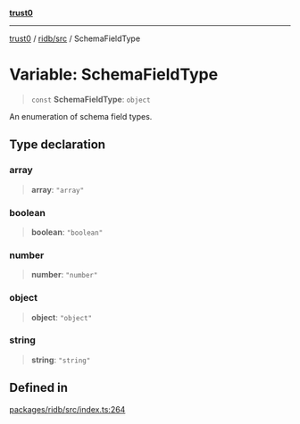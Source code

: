 [**trust0**](../../../README.md)

***

[trust0](../../../README.md) / [ridb/src](../README.md) / SchemaFieldType

# Variable: SchemaFieldType

> `const` **SchemaFieldType**: `object`

An enumeration of schema field types.

## Type declaration

### array

> **array**: `"array"`

### boolean

> **boolean**: `"boolean"`

### number

> **number**: `"number"`

### object

> **object**: `"object"`

### string

> **string**: `"string"`

## Defined in

[packages/ridb/src/index.ts:264](https://github.com/elribonazo/RIDB/blob/64d285e23ec0d6353c1e71078c00a220dea8f6fa/packages/ridb/src/index.ts#L264)

